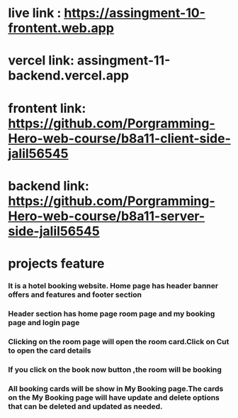  # live link : https://assingment-10-frontent.web.app
 # vercel link: assingment-11-backend.vercel.app
 #  frontent link: https://github.com/Porgramming-Hero-web-course/b8a11-client-side-jalil56545
 #  backend link: https://github.com/Porgramming-Hero-web-course/b8a11-server-side-jalil56545
  
 # projects feature
### It is a hotel booking website.  Home page has header banner offers and features and footer section
### Header section has home page room page and my booking page and login page
###   Clicking on the room page will open the room card.Click on Cut to open the card details
### If you click on the book now button ,the room will be booking
 ### All booking cards will be  show in My Booking page.The cards on the My Booking page will have update and delete options that can be deleted and updated as needed.
 